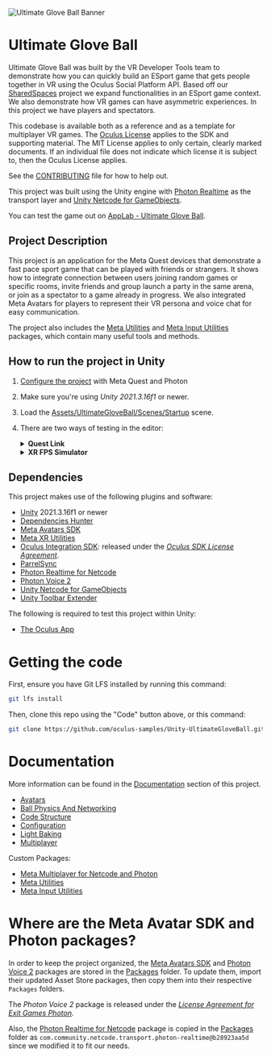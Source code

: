 ![Ultimate Glove Ball Banner](./Documentation/Media/banner.png "Ultimate Glove Ball")

# Ultimate Glove Ball
Ultimate Glove Ball was built by the VR Developer Tools team to demonstrate how you can quickly build an ESport game that gets people together in VR using the Oculus Social Platform API.
Based off our [SharedSpaces](https://github.com/oculus-samples/Unity-SharedSpaces) project we expand functionalities in an ESport game context. We also demonstrate how VR games can have asymmetric experiences. In this project we have players and spectators.

This codebase is available both as a reference and as a template for multiplayer VR games. The [Oculus License](LICENSE) applies to the SDK and supporting material. The MIT License applies to only certain, clearly marked documents. If an individual file does not indicate which license it is subject to, then the Oculus License applies.

See the [CONTRIBUTING](./CONTRIBUTING.md) file for how to help out.

This project was built using the Unity engine with [Photon Realtime](https://github.com/Unity-Technologies/multiplayer-community-contributions/tree/main/Transports/com.community.netcode.transport.photon-realtime) as the transport layer and [Unity Netcode for GameObjects](https://github.com/Unity-Technologies/com.unity.netcode.gameobjects).

You can test the game out on [AppLab - Ultimate Glove Ball](https://www.oculus.com/experiences/quest/5704438046269164/).

## Project Description
This project is an application for the Meta Quest devices that demonstrate a fast pace sport game that can be played with friends or strangers. It shows how to integrate connection between users joining random games or specific rooms, invite friends and group launch a party in the same arena, or join as a spectator to a game already in progress. We also integrated Meta Avatars for players to represent their VR persona and voice chat for easy communication.

The project also includes the [Meta Utilities](./Packages/com.meta.utilities/README.md) and [Meta Input Utilities](./Packages/com.meta.utilities.input/README.md) packages, which contain many useful tools and methods.

## How to run the project in Unity
1. [Configure the project](./Documentation/Configuration.md) with Meta Quest and Photon
2. Make sure you're using  *Unity 2021.3.16f1* or newer. 
3. Load the [Assets/UltimateGloveBall/Scenes/Startup](./Assets/UltimateGloveBall/Scenes/Startup.unity) scene. 
4. There are two ways of testing in the editor:
    <details>
      <summary><b>Quest Link</b></summary>
      
      + Enable Quest Link:
        + Put on your headset and navigate to "Quick Settings"; select "Quest Link" (or "Quest Air Link" if using Air Link).
        + Select your desktop from the list and then select, "Launch". This will launch the Quest Link app, allowing you to control your desktop from your headset.
      + With the headset on, select "Desktop" from the control panel in front of you. You should be able to see your desktop in VR!
      + Navigate to Unity and press "Play" - the application should launch on your headset automatically.
    </details>
    <details>
      <summary><b>XR FPS Simulator</b></summary>
      
      + In Unity, press "Play" and enjoy the simulated XR controls!
      + Review the [XR FPS Simulator documentation](./Packages/com.meta.utilities.input/README.md#xr-device-fps-simulator) for more information.
        + Note: The mouse is [captured by the simulator](./Packages/com.meta.utilities.input/README.md#mouse-capture) when in play mode. In order to otherwise use the mouse in-game (such as to interact with menus), hold Left Alt.
    </details>


## Dependencies

This project makes use of the following plugins and software:
- [Unity](https://unity.com/download) 2021.3.16f1 or newer
- [Dependencies Hunter](https://github.com/AlexeyPerov/Unity-Dependencies-Hunter.git#upm)
- [Meta Avatars SDK](https://developer.oculus.com/downloads/package/meta-avatars-sdk/)
- [Meta XR Utilities](https://npm.developer.oculus.com/-/web/detail/com.meta.xr.sdk.utilities)
- [Oculus Integration SDK](https://developer.oculus.com/downloads/package/unity-integration): released under the *[Oculus SDK License Agreement](./Assets/Oculus/LICENSE.txt)*.
- [ParrelSync](https://github.com/brogan89/ParrelSync)
- [Photon Realtime for Netcode](https://github.com/Unity-Technologies/multiplayer-community-contributions/tree/main/Transports/com.community.netcode.transport.photon-realtime)
- [Photon Voice 2](https://assetstore.unity.com/packages/tools/audio/photon-voice-2-130518)
- [Unity Netcode for GameObjects](https://github.com/Unity-Technologies/com.unity.netcode.gameobjects)
- [Unity Toolbar Extender](https://github.com/marijnz/unity-toolbar-extender.git)


The following is required to test this project within Unity:
- [The Oculus App](https://www.oculus.com/setup/)

# Getting the code
First, ensure you have Git LFS installed by running this command:
```sh
git lfs install
```

Then, clone this repo using the "Code" button above, or this command:
```sh
git clone https://github.com/oculus-samples/Unity-UltimateGloveBall.git
```

# Documentation
More information can be found in the [Documentation](./Documentation) section of this project.
- [Avatars](./Documentation/Avatars.md)
- [Ball Physics And Networking](./Documentation/BallPhysicsAndNetworking.md)
- [Code Structure](./Documentation/CodeStructure.md)
- [Configuration](./Documentation/Configuration.md)
- [Light Baking](./Documentation/LightBaking.md)
- [Multiplayer](./Documentation/Multiplayer.md)

Custom Packages:
- [Meta Multiplayer for Netcode and Photon](./Packages/com.meta.multiplayer.netcode-photon/README.md)
- [Meta Utilities](./Packages/com.meta.utilities/README.md)
- [Meta Input Utilities](./Packages/com.meta.utilities.input/README.md)


# Where are the Meta Avatar SDK and Photon packages?

In order to keep the project organized, the [Meta Avatars SDK](https://developer.oculus.com/downloads/package/meta-avatars-sdk/) and [Photon Voice 2](https://assetstore.unity.com/packages/tools/audio/photon-voice-2-130518) packages are stored in the [Packages](./Packages) folder. To update them, import their updated Asset Store packages, then copy them into their respective `Packages` folders.

The *Photon Voice 2* package is released under the *[License Agreement for Exit Games Photon](./Packages/Photon/Photon/license.txt)*.

Also, the [Photon Realtime for Netcode](https://github.com/Unity-Technologies/multiplayer-community-contributions/tree/main/Transports/com.community.netcode.transport.photon-realtime) package is copied in the [Packages](./Packages) folder as `com.community.netcode.transport.photon-realtime@b28923aa5d` since we modified it to fit our needs.
